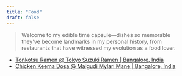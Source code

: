 ```yaml
---
title: "Food"
draft: false
---
```


> Welcome to my edible time capsule—dishes so memorable they've become landmarks in my personal history, from restaurants that have witnessed my evolution as a food lover.

- [Tonkotsu Ramen @ Tokyo Suzuki Ramen | Bangalore, India](/food/tonkotsu-ramen-at-tokyo-suzuki-ramen-bangalore-india/)
- [Chicken Keema Dosa @ Malgudi Mylari Mane | Bangalore, India](/food/chicken-keema-dosa-at-malgudi-mylari-mane-bangalore-india/)

